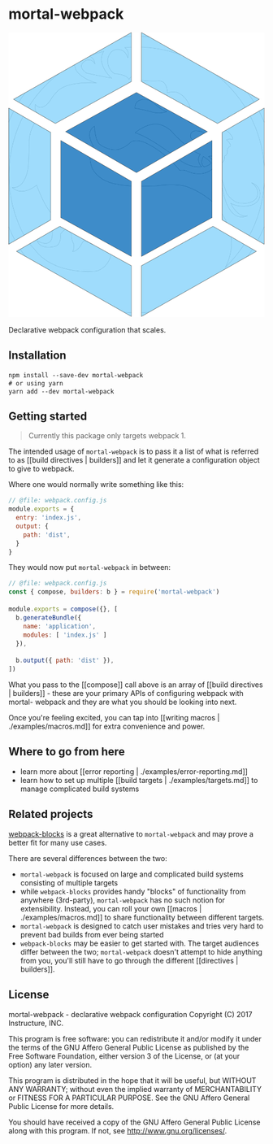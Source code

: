 # mortal-webpack

![mortal-webpack-logo](./assets/mortal-webpack-logo.svg)

Declarative webpack configuration that scales.

## Installation

```shell
npm install --save-dev mortal-webpack
# or using yarn
yarn add --dev mortal-webpack
```

## Getting started

> Currently this package only targets webpack 1.

The intended usage of `mortal-webpack` is to pass it a list of what is referred
to as [[build directives | builders]] and let it generate a configuration
object to give to webpack.

Where one would normally write something like this:

```javascript
// @file: webpack.config.js
module.exports = {
  entry: 'index.js',
  output: {
    path: 'dist',
  }
}
```

They would now put `mortal-webpack` in between:

```javascript
// @file: webpack.config.js
const { compose, builders: b } = require('mortal-webpack')

module.exports = compose({}, [
  b.generateBundle({
    name: 'application',
    modules: [ 'index.js' ]
  }),

  b.output({ path: 'dist' }),
])
```

What you pass to the [[compose]] call above is an array of [[build directives |
builders]] - these are your primary APIs of configuring webpack with mortal-
webpack and they are what you should be looking into next.

Once you're feeling excited, you can tap into [[writing macros |
./examples/macros.md]] for extra convenience and power.

## Where to go from here

- learn more about [[error reporting | ./examples/error-reporting.md]]
- learn how to set up multiple [[build targets | ./examples/targets.md]] to
  manage complicated build systems

## Related projects

[webpack-blocks](https://github.com/andywer/webpack-blocks) is a great
alternative to `mortal-webpack` and may prove a better fit for many use cases.

There are several differences between the two:

- `mortal-webpack` is focused on large and complicated build systems consisting
  of multiple targets
- while `webpack-blocks` provides handy "blocks" of functionality from anywhere
  (3rd-party), `mortal-webpack` has no such notion for extensibility. Instead,
  you can roll your own [[macros | ./examples/macros.md]] to share
  functionality between different targets.
- `mortal-webpack` is designed to catch user mistakes and tries very hard to
  prevent bad builds from ever being started
- `webpack-blocks` may be easier to get started with. The target audiences
  differ between the two; `mortal-webpack` doesn't attempt to hide anything
  from you, you'll still have to go through the different [[directives |
  builders]].

## License

mortal-webpack - declarative webpack configuration
Copyright (C) 2017 Instructure, INC.

This program is free software: you can redistribute it and/or modify
it under the terms of the GNU Affero General Public License as
published by the Free Software Foundation, either version 3 of the
License, or (at your option) any later version.

This program is distributed in the hope that it will be useful,
but WITHOUT ANY WARRANTY; without even the implied warranty of
MERCHANTABILITY or FITNESS FOR A PARTICULAR PURPOSE.  See the
GNU Affero General Public License for more details.

You should have received a copy of the GNU Affero General Public License
along with this program.  If not, see <http://www.gnu.org/licenses/>.